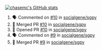 [![chasemc's GitHub stats](https://github-readme-stats.vercel.app/api?username=chasemc)](https://github.com/anuraghazra/github-readme-stats)


<!--START_SECTION:activity-->
1. 🗣 Commented on [#10](https://github.com/socialgene/sgpy/issues/10) in [socialgene/sgpy](https://github.com/socialgene/sgpy)
2. 🎉 Merged PR [#10](https://github.com/socialgene/sgpy/pull/10) in [socialgene/sgpy](https://github.com/socialgene/sgpy)
3. 💪 Opened PR [#10](https://github.com/socialgene/sgpy/pull/10) in [socialgene/sgpy](https://github.com/socialgene/sgpy)
4. 🗣 Commented on [#9](https://github.com/socialgene/sgpy/issues/9) in [socialgene/sgpy](https://github.com/socialgene/sgpy)
5. 🎉 Merged PR [#9](https://github.com/socialgene/sgpy/pull/9) in [socialgene/sgpy](https://github.com/socialgene/sgpy)
<!--END_SECTION:activity-->
